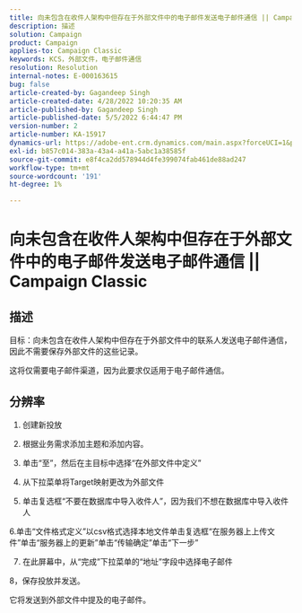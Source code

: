 ```yaml
---
title: 向未包含在收件人架构中但存在于外部文件中的电子邮件发送电子邮件通信 || Campaign Classic
description: 描述
solution: Campaign
product: Campaign
applies-to: Campaign Classic
keywords: KCS，外部文件，电子邮件通信
resolution: Resolution
internal-notes: E-000163615
bug: false
article-created-by: Gagandeep Singh
article-created-date: 4/28/2022 10:20:35 AM
article-published-by: Gagandeep Singh
article-published-date: 5/5/2022 6:44:47 PM
version-number: 2
article-number: KA-15917
dynamics-url: https://adobe-ent.crm.dynamics.com/main.aspx?forceUCI=1&pagetype=entityrecord&etn=knowledgearticle&id=f3a22ad1-dcc6-ec11-a7b6-0022480a1004
exl-id: b857c014-383a-43a4-a41a-5abc1a38585f
source-git-commit: e8f4ca2dd578944d4fe399074fab461de88ad247
workflow-type: tm+mt
source-wordcount: '191'
ht-degree: 1%

---
```


# 向未包含在收件人架构中但存在于外部文件中的电子邮件发送电子邮件通信 || Campaign Classic

## 描述


目标：向未包含在收件人架构中但存在于外部文件中的联系人发送电子邮件通信，因此不需要保存外部文件的这些记录。

这将仅需要电子邮件渠道，因为此要求仅适用于电子邮件通信。


## 分辨率


1. 创建新投放

2. 根据业务需求添加主题和添加内容。

3. 单击“至”，然后在主目标中选择“在外部文件中定义”

4. 从下拉菜单将Target映射更改为外部文件

5. 单击复选框“不要在数据库中导入收件人”，因为我们不想在数据库中导入收件人

6.单击“文件格式定义”以csv格式选择本地文件单击复选框“在服务器上上传文件”单击“服务器上的更新”单击“传输确定”单击“下一步”

7. 在此屏幕中，从“完成”下拉菜单的“地址”字段中选择电子邮件

8，保存投放并发送。

它将发送到外部文件中提及的电子邮件。
